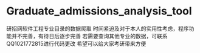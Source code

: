 # Graduate_admissions_analysis_tool
研招网软件工程专业目录的数据爬取
时间紧迫及对于本人的实用性考虑，程序功能并不完善，有待日后逐步完善
若需要查询其他专业的数据，可联系QQ1021772815进行代码更改
希望可以给大家考研带来方便
